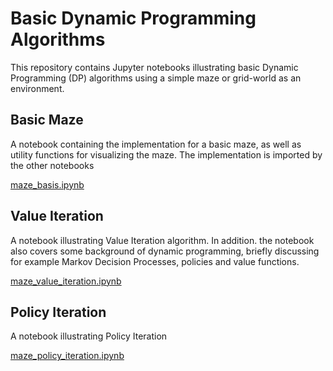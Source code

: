 
# Basic Dynamic Programming Algorithms

This repository contains Jupyter notebooks illustrating basic Dynamic Programming (DP) algorithms using a simple maze or grid-world as an environment. 

## Basic Maze

A notebook containing the implementation for a basic maze, as well as utility functions for visualizing the maze. The implementation is imported by the other notebooks

[maze_basis.ipynb](https://github.com/mmakipaa/dp/blob/main/notebooks/maze_basis.ipynb)

## Value Iteration

A notebook illustrating Value Iteration algorithm. In addition. the notebook also covers some background of dynamic programming, briefly discussing for example Markov Decision Processes, policies and value functions.

[maze_value_iteration.ipynb](https://github.com/mmakipaa/dp/blob/main/notebooks/maze_value_iteration.ipynb)

## Policy Iteration

A notebook illustrating Policy Iteration

[maze_policy_iteration.ipynb](https://github.com/mmakipaa/dp/blob/main/notebooks/maze_policy_iteration.ipynb)


